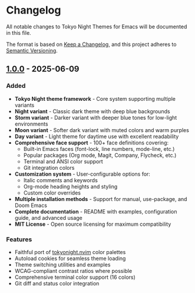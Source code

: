 # Changelog

All notable changes to Tokyo Night Themes for Emacs will be documented in this file.

The format is based on [Keep a Changelog](https://keepachangelog.com/en/1.0.0/),
and this project adheres to [Semantic Versioning](https://semver.org/spec/v2.0.0.html).

## [1.0.0] - 2025-06-09

### Added
- **Tokyo Night theme framework** - Core system supporting multiple variants
- **Night variant** - Classic dark theme with deep blue backgrounds
- **Storm variant** - Darker variant with deeper blue tones for low-light environments
- **Moon variant** - Softer dark variant with muted colors and warm purples
- **Day variant** - Light theme for daytime use with excellent readability
- **Comprehensive face support** - 100+ face definitions covering:
  - Built-in Emacs faces (font-lock, line numbers, mode-line, etc.)
  - Popular packages (Org mode, Magit, Company, Flycheck, etc.)
  - Terminal and ANSI color support
  - Git integration colors
- **Customization system** - User-configurable options for:
  - Italic comments and keywords
  - Org-mode heading heights and styling
  - Custom color overrides
- **Multiple installation methods** - Support for manual, use-package, and Doom Emacs
- **Complete documentation** - README with examples, configuration guide, and advanced usage
- **MIT License** - Open source licensing for maximum compatibility

### Features
- Faithful port of [tokyonight.nvim](https://github.com/folke/tokyonight.nvim) color palettes
- Autoload cookies for seamless theme loading
- Theme switching utilities and examples
- WCAG-compliant contrast ratios where possible
- Comprehensive terminal color support (16 colors)
- Git diff and status color integration

[1.0.0]: https://github.com/xvvhang/tokyo-night.el/releases/tag/v1.0.0
